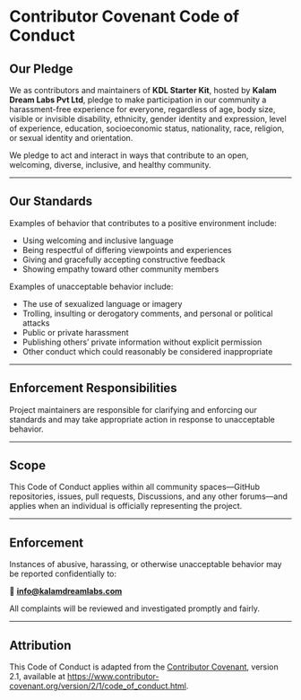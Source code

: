 # Contributor Covenant Code of Conduct

## Our Pledge

We as contributors and maintainers of **KDL Starter Kit**, hosted by **Kalam Dream Labs Pvt Ltd**, pledge to make participation in our community a harassment-free experience for everyone, regardless of age, body size, visible or invisible disability, ethnicity, gender identity and expression, level of experience, education, socioeconomic status, nationality, race, religion, or sexual identity and orientation.

We pledge to act and interact in ways that contribute to an open, welcoming, diverse, inclusive, and healthy community.

---

## Our Standards

Examples of behavior that contributes to a positive environment include:

- Using welcoming and inclusive language
- Being respectful of differing viewpoints and experiences
- Giving and gracefully accepting constructive feedback
- Showing empathy toward other community members

Examples of unacceptable behavior include:

- The use of sexualized language or imagery
- Trolling, insulting or derogatory comments, and personal or political attacks
- Public or private harassment
- Publishing others’ private information without explicit permission
- Other conduct which could reasonably be considered inappropriate

---

## Enforcement Responsibilities

Project maintainers are responsible for clarifying and enforcing our standards and may take appropriate action in response to unacceptable behavior.

---

## Scope

This Code of Conduct applies within all community spaces—GitHub repositories, issues, pull requests, Discussions, and any other forums—and applies when an individual is officially representing the project.

---

## Enforcement

Instances of abusive, harassing, or otherwise unacceptable behavior may be reported confidentially to:

📧 **info@kalamdreamlabs.com**

All complaints will be reviewed and investigated promptly and fairly.

---

## Attribution

This Code of Conduct is adapted from the [Contributor Covenant](https://www.contributor-covenant.org/), version 2.1, available at https://www.contributor-covenant.org/version/2/1/code_of_conduct.html.

